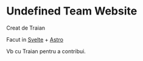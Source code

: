 # Undefined Team Website

Creat de Traian

Facut in [Svelte](https://github.com/sveltejs/svelte) + [Astro](https://astro.build)

Vb cu Traian pentru a contribui.
